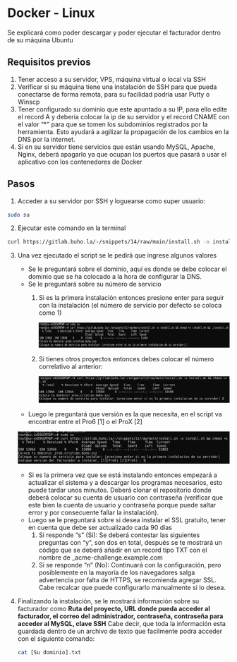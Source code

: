 # Docker - Linux

Se explicará como poder descargar y poder ejecutar el facturador dentro de su máquina Ubuntu

## Requisitos previos

1.	Tener acceso a su servidor, VPS, máquina virtual o local vía SSH
2.	Verificar si su máquina tiene una instalación de SSH para que pueda conectarse de forma remota, para su facilidad podría usar Putty o Winscp
3.	Tener configurado su dominio que este apuntado a su IP, para ello edite el record A y debería colocar la ip de su servidor y el record CNAME con el valor “*” para que se tomen los subdominios registrados por la herramienta. Esto ayudará a agilizar la propagación de los cambios en la DNS por la internet.
4.	Si en su servidor tiene servicios que están usando MySQL, Apache, Nginx, deberá apagarlo ya que ocupan los puertos que pasará a usar el aplicativo con los contenedores de Docker

## Pasos 

1. Acceder a su servidor por SSH y loguearse como super usuario:
 ```bash
 sudo su
 ```

2. Ejecutar este comando en la terminal 
 ```bash
 curl https://gitlab.buho.la/-/snippets/14/raw/main/install.sh -o install.sh && chmod +x install.sh && ./install.sh 
 ```

3. Una vez ejecutado el script se le pedirá que ingrese algunos valores
    * Se le preguntará sobre el dominio, aquí es donde se debe colocar el dominio que se ha colocado a la hora de configurar la DNS.
    * Se le preguntará sobre su número de servicio
        1. Si es la primera instalación entonces presione enter para seguir con la instalación (el número de servicio por defecto se coloca como 1)

            ![alt text](img/number-service-1.png)
        2. Si tienes otros proyectos entonces debes colocar el número correlativo al anterior:

            ![alt text](img/number-service-2.png)
    * Luego le preguntará que versión es la que necesita, en el script va encontrar entre el Pro6 [1] o el ProX [2]

     ![alt text](img/instalacion-facturador-linux.png)
    * Si es la primera vez que se está instalando entonces empezará a actualizar el sistema y a descargar los programas necesarios, esto puede tardar unos minutos. Deberá clonar el repositorio donde deberá colocar su cuenta de usuario con contraseña (verificar que este bien la cuenta de usuario y contraseña porque puede saltar error y por consecuente fallar la instalación).
    * Luego se le preguntará sobre si desea instalar el SSL gratuito, tener en cuenta que debe ser actualizado cada 90 días
        1. Si responde “s” (Si): Se deberá contestar las siguientes preguntas con “y”, son dos en total, después se te mostrará un código que se deberá añadir en un record tipo TXT con el nombre de _acme-challenge.example.com
        2. Si se responde “n” (No): Continuará con la configuración, pero posiblemente en la mayoría de los navegadores salga advertencia por falta de HTTPS, se recomienda agregar SSL. Cabe recalcar que puede configurarlo manualmente si lo desea.

4. Finalizando la instalación, se le mostrará información sobre su facturador como **Ruta del proyecto, URL donde pueda acceder al facturador, el correo del administrador, contraseña, contraseña para acceder al MySQL, clave SSH**
    Cabe decir, que toda la información esta guardada dentro de un archivo de texto que facilmente podra acceder con el siguiente comando: 
    ```bash
    cat [Su dominio].txt
    ```
